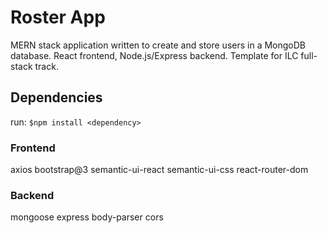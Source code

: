 # Roster App
MERN stack application written to create and store users in a MongoDB database.  React frontend, Node.js/Express backend.  Template for ILC full-stack track.

## Dependencies
run:
    ```$npm install <dependency>```
### Frontend
axios
bootstrap@3 
semantic-ui-react semantic-ui-css
react-router-dom

### Backend
mongoose
express
body-parser
cors


